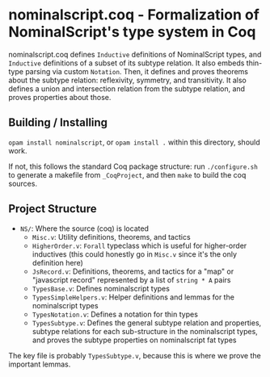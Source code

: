 # nominalscript.coq - Formalization of NominalScript's type system in Coq

nominalscript.coq defines `Inductive` definitions of NominalScript types, and `Inductive` definitions of a subset of its subtype relation.
It also embeds thin-type parsing via custom `Notation`.
Then, it defines and proves theorems about the subtype relation: reflexivity, symmetry, and transitivity.
It also defines a union and intersection relation from the subtype relation, and proves properties about those.

## Building / Installing

`opam install nominalscript`, or `opam install .` within this directory, should work.

If not, this follows the standard Coq package structure: run `./configure.sh` to generate a makefile from `_CoqProject`, and then `make` to build the coq sources.

## Project Structure

- `NS/`: Where the source (coq) is located
  - `Misc.v`: Utility definitions, theorems, and tactics
  - `HigherOrder.v`: `Forall` typeclass which is useful for higher-order inductives (this could honestly go in `Misc.v` since it's the only definition here)
  - `JsRecord.v`: Definitions, theorems, and tactics for a "map" or "javascript record" represented by a list of `string * A` pairs
  - `TypesBase.v`: Defines nominalscript types
  - `TypesSimpleHelpers.v`: Helper definitions and lemmas for the nominalscript types
  - `TypesNotation.v`: Defines a notation for thin types
  - `TypesSubtype.v`: Defines the general subtype relation and properties, subtype relations for each sub-structure in the nominalscript types, and proves the subtype properties on nominalscript fat types

The key file is probably `TypesSubtype.v`, because this is where we prove the important lemmas.
